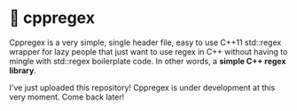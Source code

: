 # 🦙 cppregex
Cppregex is a very simple, single header file, easy to use C++11 std::regex wrapper for lazy people that just want to use regex in C++ without having to mingle with std::regex boilerplate code. In other words, a **simple C++ regex library**.

I've just uploaded this repository! Cppregex is under development at this very moment. Come back later!
